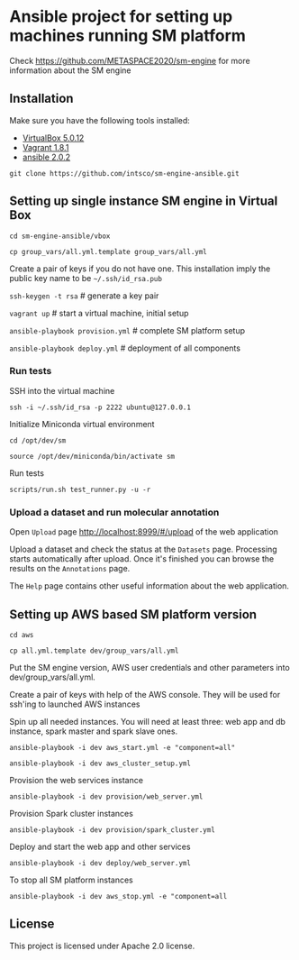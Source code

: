 # Ansible project for setting up machines running SM platform
Check https://github.com/METASPACE2020/sm-engine for more information about the SM engine

## Installation
Make sure you have the following tools installed:
* [VirtualBox 5.0.12](https://www.virtualbox.org/wiki/Downloads)
* [Vagrant 1.8.1](https://www.vagrantup.com/downloads.html)
* [ansible 2.0.2](http://docs.ansible.com/ansible/intro_installation.html#latest-releases-via-pip)

`git clone https://github.com/intsco/sm-engine-ansible.git`

## Setting up single instance SM engine in Virtual Box

`cd sm-engine-ansible/vbox`

`cp group_vars/all.yml.template group_vars/all.yml`

Create a pair of keys if you do not have one. This installation imply the public key name to be `~/.ssh/id_rsa.pub`

`ssh-keygen -t rsa` # generate a key pair

`vagrant up` # start a virtual machine, initial setup

`ansible-playbook provision.yml` # complete SM platform setup

`ansible-playbook deploy.yml` # deployment of all components

### Run tests

SSH into the virtual machine
 
`ssh -i ~/.ssh/id_rsa -p 2222 ubuntu@127.0.0.1`
 
Initialize Miniconda virtual environment

`cd /opt/dev/sm`

`source /opt/dev/miniconda/bin/activate sm`

Run tests

`scripts/run.sh test_runner.py -u -r`

### Upload a dataset and run molecular annotation

Open `Upload` page [http://localhost:8999/#/upload](http://localhost:8999/#/upload) of the web application

Upload a dataset and check the status at the `Datasets` page. Processing starts automatically after upload.
Once it's finished you can browse the results on the `Annotations` page.

The `Help` page contains other useful information about the web application.

## Setting up AWS based SM platform version

`cd aws`

`cp all.yml.template dev/group_vars/all.yml`

Put the SM engine version, AWS user credentials and other parameters into dev/group_vars/all.yml.

Create a pair of keys with help of the AWS console. They will be used for ssh'ing to launched AWS instances

Spin up all needed instances. You will need at least three: web app and db instance, spark master and spark slave ones.

`ansible-playbook -i dev aws_start.yml -e "component=all"`

`ansible-playbook -i dev aws_cluster_setup.yml`

Provision the web services instance
 
`ansible-playbook -i dev provision/web_server.yml`

Provision Spark cluster instances
 
`ansible-playbook -i dev provision/spark_cluster.yml`

Deploy and start the web app and other services

`ansible-playbook -i dev deploy/web_server.yml`

To stop all SM platform instances

`ansible-playbook -i dev aws_stop.yml -e "component=all`

## License

This project is licensed under Apache 2.0 license.
